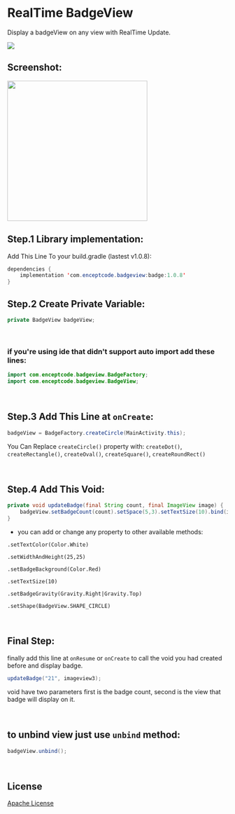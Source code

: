 # RealTime BadgeView
Display a badgeView on any view with RealTime Update.


[![](https://jitpack.io/v/kimoandroid/Smart-BadgeView.svg)](https://jitpack.io/#kimoandroid/Smart-BadgeView)

## Screenshot:
<img src="https://user-images.githubusercontent.com/69405523/183925269-305f8081-b372-40e1-8e7c-7b57d36d0d1f.jpg" width=320/>


## Step.1 Library implementation:

Add This Line To your build.gradle (lastest v1.0.8):
```java
dependencies {
    implementation 'com.enceptcode.badgeview:badge:1.0.8'
}
```


## Step.2 Create Private Variable:
```java
private BadgeView badgeView;
```

<br>

### if you're using ide that didn't support auto import add these lines:
```java
import com.enceptcode.badgeview.BadgeFactory;
import com.enceptcode.badgeview.BadgeView;
```
<br>


## Step.3 Add This Line at `onCreate`:
```java
badgeView = BadgeFactory.createCircle(MainActivity.this);
```
You Can Replace `createCircle()` property with: `createDot()`, `createRectangle()`, `createOval()`, `createSquare()`, `createRoundRect()`

<br>

## Step.4 Add This Void:
```java
private void updateBadge(final String count, final ImageView image) {
    badgeView.setBadgeCount(count).setSpace(5,3).setTextSize(10).bind(image);
}
```
* you can add or change any property to other available methods:

`.setTextColor(Color.White)`

`.setWidthAndHeight(25,25)`

`.setBadgeBackground(Color.Red)`

`.setTextSize(10)`

`.setBadgeGravity(Gravity.Right|Gravity.Top)`

`.setShape(BadgeView.SHAPE_CIRCLE)`

<br>

## Final Step:
finally add this line at `onResume` or `onCreate` to call the void you had created before and display badge.

```java
updateBadge("21", imageview3);
```
void have two parameters first is the badge count, second is the view that badge will display on it.

<br>

## to unbind view just use `unbind` method:
```java
badgeView.unbind();
```

<br>

## License
[Apache License](https://www.apache.org/licenses/LICENSE-2.0)
